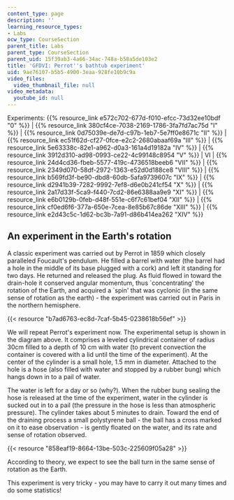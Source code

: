 ```yaml
---
content_type: page
description: ''
learning_resource_types:
- Labs
ocw_type: CourseSection
parent_title: Labs
parent_type: CourseSection
parent_uid: 15f39ab3-4a66-34ac-748a-b58a5de103e2
title: 'GFDVI: Perrot''s bathtub experiment'
uid: 9ae76107-b5b5-4900-3eaa-928fe10b9c9a
video_files:
  video_thumbnail_file: null
video_metadata:
  youtube_id: null
---
```


Experiments: {{% resource_link e572c702-677d-f010-efcc-73d32ee10bdf "0" %}} | {{% resource_link 380cf4ce-7038-2169-1786-3fa7fd7ac75d "I" %}} | {{% resource_link 0d75039e-de7d-c97b-1eb7-5e7ff0e8671c "II" %}} | {{% resource_link ec51f62d-cf27-0fce-e2c2-2680abaaf69a "III" %}} | {{% resource_link 5e63338c-82e1-a962-d0a3-161a4d19182a "IV" %}} | {{% resource_link 3912d310-ad98-0993-ce22-4c99148c8954 "V" %}} | VI | {{% resource_link 24d4cd36-fbeb-5577-419c-4736518beeb6 "VII" %}} | {{% resource_link 2349d070-58df-2972-1363-e52d0d188ce8 "VIII" %}} | {{% resource_link b569fd3f-be90-dbd8-60db-5afa9739607c "IX" %}} | {{% resource_link d2941b39-7282-9992-7ef8-d6e0b241cf54 "X" %}} | {{% resource_link 2a17d33f-5ca9-f440-7cd2-86e6388aa9e9 "XI" %}} | {{% resource_link e6b0129b-0feb-d48f-551e-c6f7c61bef04 "XII" %}} | {{% resource_link cf0ed6f6-377a-650e-7cea-8e85b67c86de "XIII" %}} | {{% resource_link e2d43c5c-1d62-bc3b-7a91-d86b414ea262 "XIV" %}}

An experiment in the Earth's rotation
-------------------------------------

A classic experiment was carried out by Perrot in 1859 which closely paralleled Foucault's pendulum. He filled a barrel with water (the barrel had a hole in the middle of its base plugged with a cork) and left it standing for two days. He returned and released the plug. As fluid flowed in toward the drain-hole it conserved angular momentum, thus &grave;concentrating' the rotation of the Earth, and acquired a &grave;spin' that was cyclonic (in the same sense of rotation as the earth) - the experiment was carried out in Paris in the northern hemisphere.

{{< resource "b7ad6763-ec8d-7caf-5b45-0238618b56ef" >}}

We will repeat Perrot's experiment now. The experimental setup is shown in the diagram above. It comprises a leveled cylindrical container of radius 30cm filled to a depth of 10 cm with water (to prevent convection the container is covered with a lid until the time of the experiment). At the center of the cylinder is a small hole, 1.5 mm in diameter. Attached to the hole is a hose (also filled with water and stopped by a rubber bung) which hangs down in to a pail of water.

The water is left for a day or so (why?). When the rubber bung sealing the hose is released at the time of the experiment, water in the cylinder is sucked out in to a pail (the pressure in the hose is less than atmospheric pressure). The cylinder takes about 5 minutes to drain. Toward the end of the draining process a small polystyrene ball - the ball has a cross marked on it to ease observation - is gently floated on the water, and its rate and sense of rotation observed.

{{< resource "858eaf19-8664-13be-503c-225609f05a28" >}}

According to theory, we expect to see the ball turn in the same sense of rotation as the Earth.

This experiment is very tricky - you may have to carry it out many times and do some statistics!